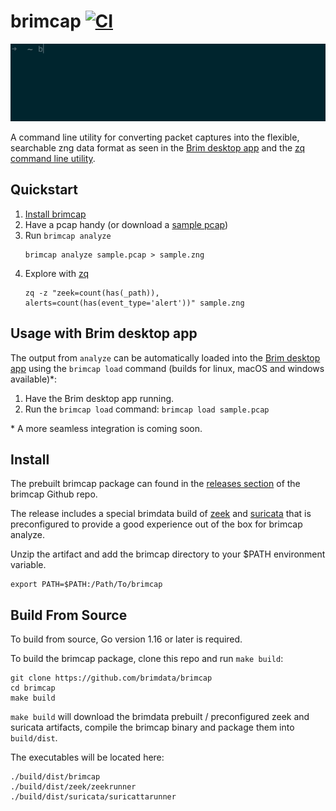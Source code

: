 # brimcap [![CI][ci-img]][ci]

![Image of brimcap analyze](https://github.com/brimdata/brimcap/raw/main/brimcap.gif)

A command line utility for converting packet captures into the flexible, searchable
zng data format as seen in the [Brim desktop
app](https://github.com/brimdata/brim) and the [zq command line
utility](https://github.com/brimdata/zed).

## Quickstart

1. [Install brimcap](#install)
2. Have a pcap handy (or download a [sample pcap](https://wiki.wireshark.org/SampleCaptures))
3. Run `brimcap analyze`
   ```
   brimcap analyze sample.pcap > sample.zng
   ```
4. Explore with [zq](https://github.com/brimdata/zed) 
   ```
   zq -z "zeek=count(has(_path)), alerts=count(has(event_type='alert'))" sample.zng
   ```

## Usage with Brim desktop app

The output from `analyze` can be automatically loaded into the
[Brim desktop app](https://github.com/brimdata/brim) using the `brimcap load`
command (builds for linux, macOS and windows available)\*:

1. Have the Brim desktop app running.
2. Run the `brimcap load` command: `brimcap load sample.pcap`

\* A more seamless integration is coming soon.

## Install

The prebuilt brimcap package can found in the [releases
section](https://github.com/brimdata/brimcap/releases) of the brimcap Github
repo.

The release includes a special brimdata build of
[zeek](https://github.com/brimdata/zeek) and
[suricata](https://github.com/brimdata/build-suricata) that is preconfigured to
provide a good experience out of the box for brimcap analyze.

Unzip the artifact and add the brimcap directory to your $PATH environment
variable.

```
export PATH=$PATH:/Path/To/brimcap
```

## Build From Source

To build from source, Go version 1.16 or later is required.

To build the brimcap package, clone this repo and run `make build`:

```
git clone https://github.com/brimdata/brimcap
cd brimcap
make build
```

`make build` will download the brimdata prebuilt / preconfigured zeek and
suricata artifacts, compile the brimcap binary and package them into
`build/dist`.

The executables will be located here:
```
./build/dist/brimcap
./build/dist/zeek/zeekrunner
./build/dist/suricata/suricattarunner
```


[ci-img]: https://github.com/brimdata/brimcap/actions/workflows/ci.yaml/badge.svg
[ci]: https://github.com/brimdata/brimcap/actions/workflows/ci.yaml

